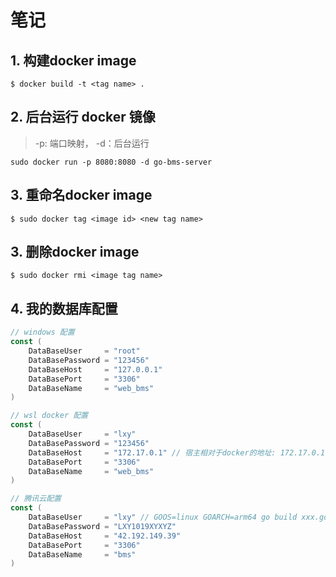 # 笔记


## 1. 构建docker image

```shell
$ docker build -t <tag name> .
```

## 2. 后台运行 docker 镜像
> -p: 端口映射， -d：后台运行

```shell
sudo docker run -p 8080:8080 -d go-bms-server
```

## 3. 重命名docker image

```shell
$ sudo docker tag <image id> <new tag name>
```

## 3. 删除docker image

```shell
$ sudo docker rmi <image tag name>
```
## 4. 我的数据库配置
```go
// windows 配置
const (
	DataBaseUser     = "root"
	DataBasePassword = "123456"
	DataBaseHost     = "127.0.0.1"
	DataBasePort     = "3306"
	DataBaseName     = "web_bms"
)

// wsl docker 配置
const (
	DataBaseUser     = "lxy"
	DataBasePassword = "123456"
	DataBaseHost     = "172.17.0.1" // 宿主相对于docker的地址: 172.17.0.1
	DataBasePort     = "3306"
	DataBaseName     = "web_bms"
)

// 腾讯云配置
const (
	DataBaseUser     = "lxy" // GOOS=linux GOARCH=arm64 go build xxx.go
	DataBasePassword = "LXY1019XYXYZ"
	DataBaseHost     = "42.192.149.39"
	DataBasePort     = "3306"
	DataBaseName     = "bms"
)
```